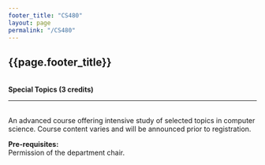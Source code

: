 ```yaml
---
footer_title: "CS480"
layout: page
permalink: "/CS480"
---
```


## {{page.footer_title}}
\
**Special Topics (3 credits)**

---
\
An advanced course offering intensive study of selected topics in computer science. Course content varies and will be announced prior to registration.

**Pre-requisites:**
\
Permission of the department chair.